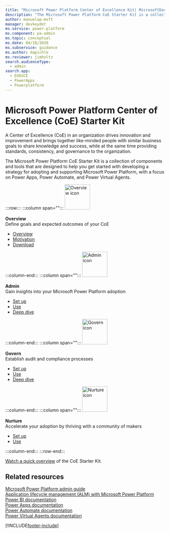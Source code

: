 ```yaml
---
title: "Microsoft Power Platform Center of Excellence Kit| MicrosoftDocs"
description: "The Microsoft Power Platform CoE Starter Kit is a collection of components and tools that are designed to help you get started with developing a strategy for adopting and supporting Microsoft Power Platform, with a focus on Power Apps and Power Automate"
author: manuelap-msft
manager: devkeydet
ms.service: power-platform
ms.component: pa-admin
ms.topic: conceptual
ms.date: 04/10/2020
ms.subservice: guidance
ms.author: mapichle
ms.reviewer: jimholtz
search.audienceType: 
  - admin
search.app: 
  - D365CE
  - PowerApps
  - Powerplatform
---
```

# Microsoft Power Platform Center of Excellence (CoE) Starter Kit

A Center of Excellence (CoE) in an organization drives innovation and improvement and brings together like-minded people with similar business goals to share knowledge and success, while at the same time providing standards, consistency, and governance to the organization.

The Microsoft Power Platform CoE Starter Kit is a collection of components and tools that are designed to help you get started with developing a strategy for adopting and supporting Microsoft Power Platform, with a focus on Power Apps, Power Automate, and Power Virtual Agents.

:::row:::
   :::column span="":::
      <img src="media/i_overview.svg" alt="Overview icon" width="80"/><br><br>**Overview** <br /> Define goals and expected outcomes of your CoE<Br><ul><li>[Overview](overview.md)</li><li>[Motivation](motivation.md)</li><li>[Download](<https://aka.ms/coestarterkitdownload>)</li></ul>
   :::column-end:::
   :::column span="":::
      <img src="media/i_dashboard.svg" alt="Admin icon" width="80"/><br><br>**Admin**  <br /> Gain insights into your Microsoft Power Platform adoption<br><ul><li>[Set up](setup-core-components.md)</li><li>[Use](core-components.md)</li><li>[Deep dive](power-bi.md)</li></ul>
   :::column-end:::
   :::column span="":::
      <img src="media/i_setup.svg" alt="Govern icon" width="80"/><br><br>**Govern** <br />   Establish audit and compliance processes <br><ul><li>[Set up](setup-governance-components.md)</li><li>[Use](governance-components.md)</li><li>[Deep dive](example-processes.md)</li></ul>
   :::column-end:::
   :::column span="":::
      <img src="media/i_get-started.svg" alt="Nurture icon" width="80"/><br><br>**Nurture** <Br>Accelerate your adoption by thriving with a community of makers <br><ul><li>[Set up](setup-nurture-components.md)</li><li>[Use](nurture-components.md)</li></ul>
   :::column-end:::
:::row-end:::

[Watch a quick overview](https://www.youtube.com/embed/3eF__GY0Vzg) of the CoE Starter Kit.

## Related resources

[Microsoft Power Platform admin guide](../../admin/admin-documentation.md)<br/>
[Application lifecycle management (ALM) with Microsoft Power Platform](../../alm/index.yml)<br/>
[Power BI documentation](/power-bi)<br/>
[Power Apps documentation](/powerapps)<br/>
[Power Automate documentation](/power-automate)<br/>
[Power Virtual Agents documentation](/power-virtual-agents)


[!INCLUDE[footer-include](../../includes/footer-banner.md)]
